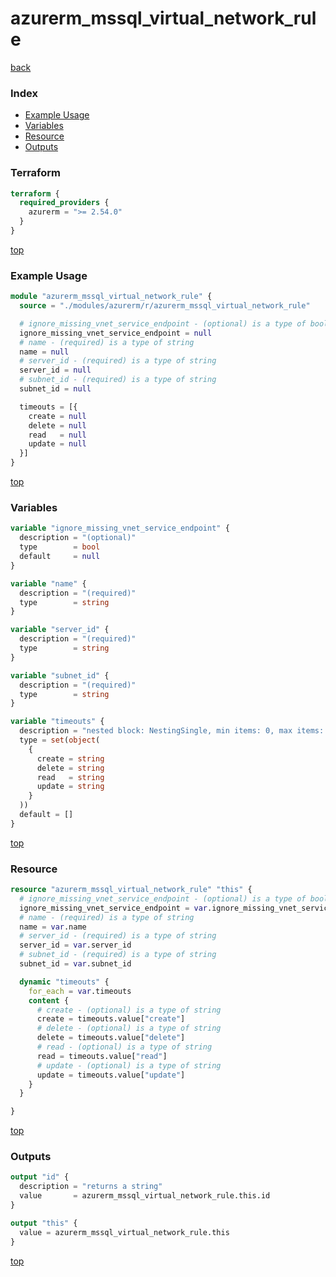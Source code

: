 # azurerm_mssql_virtual_network_rule

[back](../azurerm.md)

### Index

- [Example Usage](#example-usage)
- [Variables](#variables)
- [Resource](#resource)
- [Outputs](#outputs)

### Terraform

```terraform
terraform {
  required_providers {
    azurerm = ">= 2.54.0"
  }
}
```

[top](#index)

### Example Usage

```terraform
module "azurerm_mssql_virtual_network_rule" {
  source = "./modules/azurerm/r/azurerm_mssql_virtual_network_rule"

  # ignore_missing_vnet_service_endpoint - (optional) is a type of bool
  ignore_missing_vnet_service_endpoint = null
  # name - (required) is a type of string
  name = null
  # server_id - (required) is a type of string
  server_id = null
  # subnet_id - (required) is a type of string
  subnet_id = null

  timeouts = [{
    create = null
    delete = null
    read   = null
    update = null
  }]
}
```

[top](#index)

### Variables

```terraform
variable "ignore_missing_vnet_service_endpoint" {
  description = "(optional)"
  type        = bool
  default     = null
}

variable "name" {
  description = "(required)"
  type        = string
}

variable "server_id" {
  description = "(required)"
  type        = string
}

variable "subnet_id" {
  description = "(required)"
  type        = string
}

variable "timeouts" {
  description = "nested block: NestingSingle, min items: 0, max items: 0"
  type = set(object(
    {
      create = string
      delete = string
      read   = string
      update = string
    }
  ))
  default = []
}
```

[top](#index)

### Resource

```terraform
resource "azurerm_mssql_virtual_network_rule" "this" {
  # ignore_missing_vnet_service_endpoint - (optional) is a type of bool
  ignore_missing_vnet_service_endpoint = var.ignore_missing_vnet_service_endpoint
  # name - (required) is a type of string
  name = var.name
  # server_id - (required) is a type of string
  server_id = var.server_id
  # subnet_id - (required) is a type of string
  subnet_id = var.subnet_id

  dynamic "timeouts" {
    for_each = var.timeouts
    content {
      # create - (optional) is a type of string
      create = timeouts.value["create"]
      # delete - (optional) is a type of string
      delete = timeouts.value["delete"]
      # read - (optional) is a type of string
      read = timeouts.value["read"]
      # update - (optional) is a type of string
      update = timeouts.value["update"]
    }
  }

}
```

[top](#index)

### Outputs

```terraform
output "id" {
  description = "returns a string"
  value       = azurerm_mssql_virtual_network_rule.this.id
}

output "this" {
  value = azurerm_mssql_virtual_network_rule.this
}
```

[top](#index)